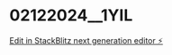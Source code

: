 # 02122024__1YIL

[Edit in StackBlitz next generation editor ⚡️](https://stackblitz.com/~/github.com/Orhan22ncu/02122024__1YIL)